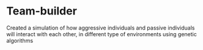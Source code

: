 # Team-builder
Created a simulation of how aggressive individuals and passive individuals will interact with each other, in different type of environments using genetic algorithms  
